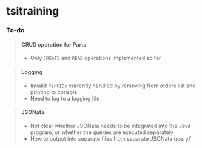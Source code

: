 # tsitraining

### To-do
> #### CRUD operation for Parts
> - Only `CREATE` and `READ` operations implemented so far

> #### Logging 
> - Invalid `PartIDs` currently handled by removing from orders list and printing to console
> - Need to log to a logging file

> #### JSONata
> - Not clear whether JSONata needs to be integrated into the Java program, or whether the queries are executed separately
> - How to output into separate files from separate JSONata query?